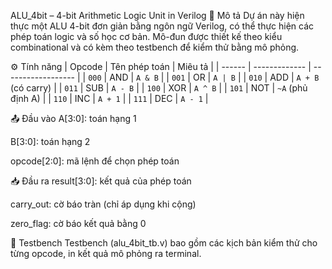 ALU_4bit – 4-bit Arithmetic Logic Unit in Verilog
🔧 Mô tả
Dự án này hiện thực một ALU 4-bit đơn giản bằng ngôn ngữ Verilog, có thể thực hiện các phép toán logic và số học cơ bản. Mô-đun được thiết kế theo kiểu combinational và có kèm theo testbench để kiểm thử bằng mô phỏng.

⚙️ Tính năng
| Opcode | Tên phép toán | Miêu tả            |
| ------ | ------------- | ------------------ |
| `000`  | AND           | `A & B`            |
| `001`  | OR            | `A | B`            |
| `010`  | ADD           | `A + B` (có carry) |
| `011`  | SUB           | `A - B`            |
| `100`  | XOR           | `A ^ B`            |
| `101`  | NOT           | `~A` (phủ định A)  |
| `110`  | INC           | `A + 1`            |
| `111`  | DEC           | `A - 1`            |


📤 Đầu vào
A[3:0]: toán hạng 1

B[3:0]: toán hạng 2

opcode[2:0]: mã lệnh để chọn phép toán

📥 Đầu ra
result[3:0]: kết quả của phép toán

carry_out: cờ báo tràn (chỉ áp dụng khi cộng)

zero_flag: cờ báo kết quả bằng 0

🧪 Testbench
Testbench (alu_4bit_tb.v) bao gồm các kịch bản kiểm thử cho từng opcode, in kết quả mô phỏng ra terminal.
